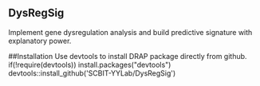 ## DysRegSig
Implement gene dysregulation analysis and build predictive signature with explanatory power.

##Installation
Use devtools to install DRAP package directly from github.
if(!require(devtools)) install.packages("devtools")
devtools::install_github('SCBIT-YYLab/DysRegSig')
